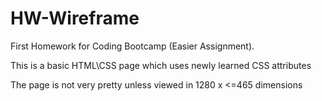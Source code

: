 # HW-Wireframe

First Homework for Coding Bootcamp (Easier Assignment).

This is a basic HTML\CSS page which uses newly learned CSS attributes 

The page is not very pretty unless viewed in 1280 x <=465 dimensions 
